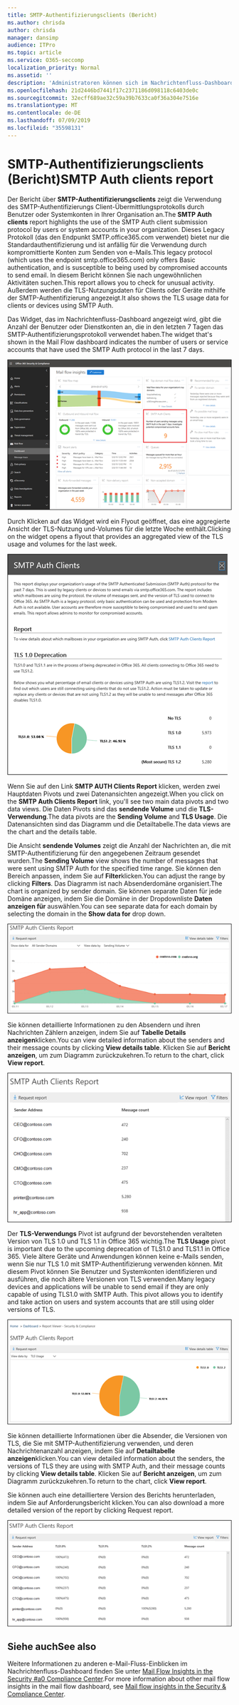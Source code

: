 ```yaml
---
title: SMTP-Authentifizierungsclients (Bericht)
ms.author: chrisda
author: chrisda
manager: dansimp
audience: ITPro
ms.topic: article
ms.service: O365-seccomp
localization_priority: Normal
ms.assetid: ''
description: 'Administratoren können sich im Nachrichtenfluss-Dashboard im Security #a0 Compliance Center über den Bericht über SMTP-Authentifizierungsclients informieren.'
ms.openlocfilehash: 21d2446bd7441f17c2371186d098118c6403de0c
ms.sourcegitcommit: 32ecff689ae32c59a39b7633ca0f36a304e7516e
ms.translationtype: MT
ms.contentlocale: de-DE
ms.lasthandoff: 07/09/2019
ms.locfileid: "35598131"
---
```

# <a name="smtp-auth-clients-report"></a><span data-ttu-id="63bb6-103">SMTP-Authentifizierungsclients (Bericht)</span><span class="sxs-lookup"><span data-stu-id="63bb6-103">SMTP Auth clients report</span></span>

<span data-ttu-id="63bb6-104">Der Bericht über **SMTP-Authentifizierungsclients** zeigt die Verwendung des SMTP-Authentifizierungs Client-Übermittlungsprotokolls durch Benutzer oder Systemkonten in Ihrer Organisation an.</span><span class="sxs-lookup"><span data-stu-id="63bb6-104">The **SMTP Auth clients** report highlights the use of the SMTP Auth client submission protocol by users or system accounts in your organization.</span></span> <span data-ttu-id="63bb6-105">Dieses Legacy Protokoll (das den Endpunkt SMTP.office365.com verwendet) bietet nur die Standardauthentifizierung und ist anfällig für die Verwendung durch kompromittierte Konten zum Senden von e-Mails.</span><span class="sxs-lookup"><span data-stu-id="63bb6-105">This legacy protocol (which uses the endpoint smtp.office365.com) only offers Basic authentication, and is susceptible to being used by compromised accounts to send email.</span></span>  <span data-ttu-id="63bb6-106">In diesem Bericht können Sie nach ungewöhnlichen Aktivitäten suchen.</span><span class="sxs-lookup"><span data-stu-id="63bb6-106">This report allows you to check for unusual activity.</span></span> <span data-ttu-id="63bb6-107">Außerdem werden die TLS-Nutzungsdaten für Clients oder Geräte mithilfe der SMTP-Authentifizierung angezeigt.</span><span class="sxs-lookup"><span data-stu-id="63bb6-107">It also shows the TLS usage data for clients or devices using SMTP Auth.</span></span>

<span data-ttu-id="63bb6-108">Das Widget, das im Nachrichtenfluss-Dashboard angezeigt wird, gibt die Anzahl der Benutzer oder Dienstkonten an, die in den letzten 7 Tagen das SMTP-Authentifizierungsprotokoll verwendet haben.</span><span class="sxs-lookup"><span data-stu-id="63bb6-108">The widget that's shown in the Mail Flow dashboard indicates the number of users or service accounts that have used the SMTP Auth protocol in the last 7 days.</span></span>

![Der Bericht über SMTP-Authentifizierungsclients im Nachrichtenfluss-Dashboard im Security #a0 Compliance Center](media/smtp-auth-clients-report-selected.png)

<span data-ttu-id="63bb6-110">Durch Klicken auf das Widget wird ein Flyout geöffnet, das eine aggregierte Ansicht der TLS-Nutzung und-Volumes für die letzte Woche enthält.</span><span class="sxs-lookup"><span data-stu-id="63bb6-110">Clicking on the widget opens a flyout that provides an aggregated view of the TLS usage and volumes for the last week.</span></span>

![Das Flyout im Bericht "SMTP AUTH Clients"](media/smtp-auth-clients-flyout.png)

<span data-ttu-id="63bb6-112">Wenn Sie auf den Link **SMTP AUTH Clients Report** klicken, werden zwei Hauptdaten Pivots und zwei Datenansichten angezeigt.</span><span class="sxs-lookup"><span data-stu-id="63bb6-112">When you click on the **SMTP Auth Clients Report** link, you'll see two main data pivots and two data views.</span></span> <span data-ttu-id="63bb6-113">Die Daten Pivots sind das **sendende Volume** und die **TLS-Verwendung**.</span><span class="sxs-lookup"><span data-stu-id="63bb6-113">The data pivots are the **Sending Volume** and **TLS Usage**.</span></span> <span data-ttu-id="63bb6-114">Die Datenansichten sind das Diagramm und die Detailtabelle.</span><span class="sxs-lookup"><span data-stu-id="63bb6-114">The data views are the chart and the details table.</span></span>

<span data-ttu-id="63bb6-115">Die Ansicht **sendende Volumes** zeigt die Anzahl der Nachrichten an, die mit SMTP-Authentifizierung für den angegebenen Zeitraum gesendet wurden.</span><span class="sxs-lookup"><span data-stu-id="63bb6-115">The **Sending Volume** view shows the number of messages that were sent using SMTP Auth for the specified time range.</span></span> <span data-ttu-id="63bb6-116">Sie können den Bereich anpassen, indem Sie auf **Filter**klicken.</span><span class="sxs-lookup"><span data-stu-id="63bb6-116">You can adjust the range by clicking **Filters**.</span></span> <span data-ttu-id="63bb6-117">Das Diagramm ist nach Absenderdomäne organisiert.</span><span class="sxs-lookup"><span data-stu-id="63bb6-117">The chart is organized by sender domain.</span></span> <span data-ttu-id="63bb6-118">Sie können separate Daten für jede Domäne anzeigen, indem Sie die Domäne in der Dropdownliste **Daten anzeigen für** auswählen.</span><span class="sxs-lookup"><span data-stu-id="63bb6-118">You can see separate data for each domain by selecting the domain in the **Show data for** drop down.</span></span>

![Senden des Volumes im Bericht "SMTP AUTH Clients"](media/smtp-auth-clients-report-sending-volume.png)

<span data-ttu-id="63bb6-120">Sie können detaillierte Informationen zu den Absendern und ihren Nachrichten Zählern anzeigen, indem Sie auf **Tabelle Details anzeigen**klicken.</span><span class="sxs-lookup"><span data-stu-id="63bb6-120">You can view detailed information about the senders and their message counts by clicking **View details table**.</span></span> <span data-ttu-id="63bb6-121">Klicken Sie auf **Bericht anzeigen**, um zum Diagramm zurückzukehren.</span><span class="sxs-lookup"><span data-stu-id="63bb6-121">To return to the chart, click **View report**.</span></span>

![Tabelle "Details" für das Senden des Volumes im Bericht "SMTP AUTH Clients"](media/smtp-auth-clients-report-details-sending-volume.png)

<span data-ttu-id="63bb6-123">Der **TLS-Verwendungs** Pivot ist aufgrund der bevorstehenden veralteten Version von TLS 1.0 und TLS 1.1 in Office 365 wichtig.</span><span class="sxs-lookup"><span data-stu-id="63bb6-123">The **TLS Usage** pivot is important due to the upcoming deprecation of TLS1.0 and TLS1.1 in Office 365.</span></span> <span data-ttu-id="63bb6-124">Viele ältere Geräte und Anwendungen können keine e-Mails senden, wenn Sie nur TLS 1.0 mit SMTP-Authentifizierung verwenden können. Mit diesem Pivot können Sie Benutzer und Systemkonten identifizieren und ausführen, die noch ältere Versionen von TLS verwenden.</span><span class="sxs-lookup"><span data-stu-id="63bb6-124">Many legacy devices and applications will be unable to send email if they are only capable of using TLS1.0 with SMTP Auth. This pivot allows you to identify and take action on users and system accounts that are still using older versions of TLS.</span></span>

![TLS-Verwendung im Bericht "SMTP AUTH Clients"](media/smtp-auth-clients-report-tls-usage.png)

<span data-ttu-id="63bb6-126">Sie können detaillierte Informationen über die Absender, die Versionen von TLS, die Sie mit SMTP-Authentifizierung verwenden, und deren Nachrichtenanzahl anzeigen, indem Sie auf **Detailtabelle anzeigen**klicken.</span><span class="sxs-lookup"><span data-stu-id="63bb6-126">You can view detailed information about the senders, the versions of TLS they are using with SMTP Auth, and their message counts by clicking **View details table**.</span></span> <span data-ttu-id="63bb6-127">Klicken Sie auf **Bericht anzeigen**, um zum Diagramm zurückzukehren.</span><span class="sxs-lookup"><span data-stu-id="63bb6-127">To return to the chart, click **View report**.</span></span>

<span data-ttu-id="63bb6-128">Sie können auch eine detailliertere Version des Berichts herunterladen, indem Sie auf Anforderungsbericht klicken.</span><span class="sxs-lookup"><span data-stu-id="63bb6-128">You can also download a more detailed version of the report by clicking Request report.</span></span>

![Tabelle "Details" für die TLS-Verwendung im Bericht "SMTP AUTH Clients"](media/smtp-auth-clients-report-details-tls-usage.png)

## <a name="see-also"></a><span data-ttu-id="63bb6-130">Siehe auch</span><span class="sxs-lookup"><span data-stu-id="63bb6-130">See also</span></span>

<span data-ttu-id="63bb6-131">Weitere Informationen zu anderen e-Mail-Fluss-Einblicken im Nachrichtenfluss-Dashboard finden Sie unter [Mail Flow Insights in the Security #a0 Compliance Center](mail-flow-insights-v2.md).</span><span class="sxs-lookup"><span data-stu-id="63bb6-131">For more information about other mail flow insights in the mail flow dashboard, see [Mail flow insights in the Security & Compliance Center](mail-flow-insights-v2.md).</span></span>
